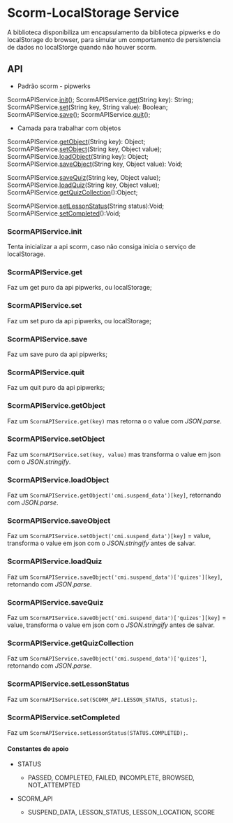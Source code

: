 # Scorm-LocalStorage Service

A biblioteca disponibiliza um encapsulamento da biblioteca pipwerks e do localStorage do browser,
para simular um comportamento de persistencia de dados no localStorge quando não houver scorm.

## API

- Padrão scorm - pipwerks

ScormAPIService.[init](#ScormAPIService.init)();
ScormAPIService.[get](ScormAPIService.get)(String key): String;
ScormAPIService.[set](ScormAPIService.set)(String key, String value): Boolean;
ScormAPIService.[save](ScormAPIService.save)();
ScormAPIService.[quit](ScormAPIService.quit)();

- Camada para trabalhar com objetos

ScormAPIService.[getObject](ScormAPIService.getObject)(String key): Object;
ScormAPIService.[setObject](ScormAPIService.setObject)(String key, Object value);
ScormAPIService.[loadObject](ScormAPIService.loadObject)(String key): Object;
ScormAPIService.[saveObject](ScormAPIService.saveObject)(String key, Object value): Void;

ScormAPIService.[saveQuiz](ScormAPIService.saveQuiz)(String key, Object value);
ScormAPIService.[loadQuiz](ScormAPIService.loadQuiz)(String key, Object value);
ScormAPIService.[getQuizCollection](ScormAPIService.getQuizCollection)():Object;

ScormAPIService.[setLessonStatus](ScormAPIService.setCompleted)(String status):Void;
ScormAPIService.[setCompleted](ScormAPIService.setCompleted)():Void;

### ScormAPIService.init

Tenta inicializar a api scorm, caso não consiga inicia o serviço de localStorage.

### ScormAPIService.get

Faz um get puro da api pipwerks, ou localStorage;

### ScormAPIService.set

Faz um set puro da api pipwerks, ou localStorage;

### ScormAPIService.save

Faz um save puro da api pipwerks;

### ScormAPIService.quit

Faz um quit puro da api pipwerks;

### ScormAPIService.getObject

Faz um `ScormAPIService.get(key)` mas retorna o o value com *JSON.parse*.

### ScormAPIService.setObject

Faz um `ScormAPIService.set(key, value)` mas transforma o value em json com o *JSON.stringify*.

### ScormAPIService.loadObject

Faz um `ScormAPIService.getObject('cmi.suspend_data')[key]`, retornando com *JSON.parse*.

### ScormAPIService.saveObject

Faz um `ScormAPIService.setObject('cmi.suspend_data')[key]` = value, transforma o value em json com o *JSON.stringify* antes de salvar.

### ScormAPIService.loadQuiz

Faz um `ScormAPIService.saveObject('cmi.suspend_data')['quizes'][key]`, retornando com *JSON.parse*.

### ScormAPIService.saveQuiz

Faz um `ScormAPIService.saveObject('cmi.suspend_data')['quizes'][key]` = value, transforma o value em json com o *JSON.stringify* antes de salvar.

### ScormAPIService.getQuizCollection

Faz um `ScormAPIService.saveObject('cmi.suspend_data')['quizes']`, retornando com *JSON.parse*.

### ScormAPIService.setLessonStatus

Faz um `ScormAPIService.set(SCORM_API.LESSON_STATUS, status);`.

### ScormAPIService.setCompleted

Faz um `ScormAPIService.setLessonStatus(STATUS.COMPLETED);`.

#### Constantes de apoio

- STATUS

  - PASSED, COMPLETED, FAILED, INCOMPLETE, BROWSED, NOT_ATTEMPTED

- SCORM_API

  - SUSPEND_DATA, LESSON_STATUS, LESSON_LOCATION, SCORE
